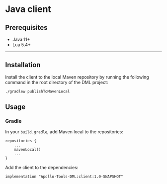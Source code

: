 # Java client

## Prerequisites

- Java 11+
- Lua 5.4+

----------------------------

## Installation

Install the client to the local Maven repository by running the following command in the root directory of the DML project:

```bash
./gradlew publishToMavenLocal
```

## Usage

### Gradle

In your `build.gradle`, add Maven local to the repositories:

```
repositories {
    ...
    mavenLocal()
    ...
}
```

Add the client to the dependencies:

```
implementation "Apollo-Tools-DML:client:1.0-SNAPSHOT"
```
